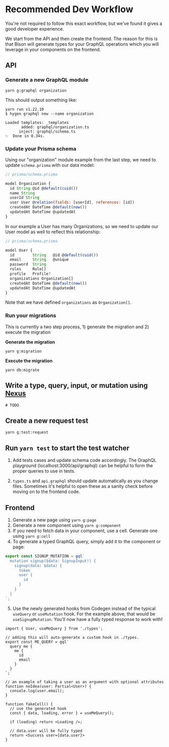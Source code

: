 # Recommended Dev Workflow

You're not required to follow this exact workflow, but we've found it gives a good developer experience.

We start from the API and then create the frontend. The reason for this is that Bison will generate types for your GraphQL operations which you will leverage in your components on the frontend.

## API

### Generate a new GraphQL module

```shell
yarn g:graphql organization
```

This should output something like:

```shell
yarn run v1.22.10
$ hygen graphql new --name organization

Loaded templates: _templates
       added: graphql/organization.ts
      inject: graphql/schema.ts
✨  Done in 0.34s.
```

### Update your Prisma schema

Using our "organization" module example from the last step, we need to update `schema.prisma` with our data model:

```javascript
// prisma/schema.prisma

model Organization {
  id String @id @default(cuid())
  name String
  userId String
  user User @relation(fields: [userId], references: [id])
  createdAt DateTime @default(now())
  updatedAt DateTime @updatedAt
}
```

In our example a User has many Organizations, so we need to update our User model as well to reflect this relationship:

```javascript
// prisma/schema.prisma

model User {
  id        String   @id @default(cuid())
  email     String   @unique
  password  String
  roles     Role[]
  profile   Profile?
  organizations Organization[]
  createdAt DateTime @default(now())
  updatedAt DateTime @updatedAt
}
```

Note that we have defined `organizations` as `Organization[]`.

### Run your migrations

This is currently a two step process, 1) generate the migration and 2) execute the migration

**Generate the migration**

```shell
yarn g:migration
```

**Execute the migration**

```shell
yarn db:migrate
```

## Write a type, query, input, or mutation using [Nexus](https://nexusjs.org/guides/schema)

```
# TODO
```

## Create a new request test

```shell
yarn g:test:request
```

## Run `yarn test` to start the test watcher

1. Add tests cases and update schema code accordingly. The GraphQL playground (localhost:3000/api/graphql) can be helpful to form the proper queries to use in tests.

1. `types.ts` and `api.graphql` should update automatically as you change files. Sometimes it's helpful to open these as a sanity check before moving on to the frontend code.

## Frontend

1. Generate a new page using `yarn g:page`
1. Generate a new component using `yarn g:component`
1. If you need to fetch data in your component, use a cell. Generate one using `yarn g:cell`
1. To generate a typed GraphQL query, simply add it to the component or page:

```ts
export const SIGNUP_MUTATION = gql`
  mutation signup($data: SignupInput!) {
    signup(data: $data) {
      token
      user {
        id
      }
    }
  }
`;
```

5. Use the newly generated hooks from Codegen instead of the typical `useQuery` or `useMutation` hook. For the example above, that would be `useSignupMutation`. You'll now have a fully typed response to work with!

```tsx
import { User, useMeQuery } from './types';

// adding this will auto-generate a custom hook in ./types.
export const ME_QUERY = gql`
  query me {
    me {
      id
      email
    }
  }
`;

// an example of taking a user as an argument with optional attributes
function noIdea(user: Partial<User>) {
  console.log(user.email);
}

function fakeCell() {
  // use the generated hook
  const { data, loading, error } = useMeQuery();

  if (loading) return <Loading />;

  // data.user will be fully typed
  return <Success user={data.user}>
}
```
